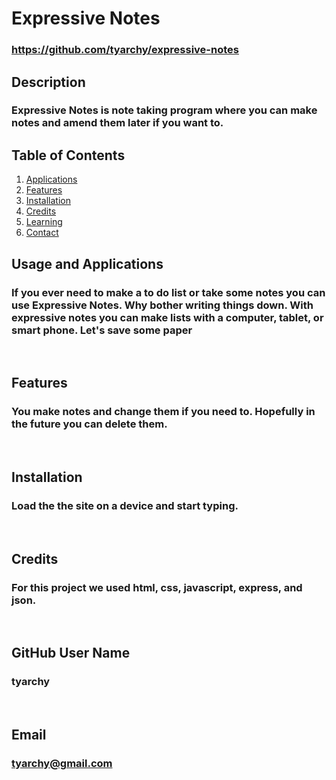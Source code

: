 # Expressive Notes

### https://github.com/tyarchy/expressive-notes

## Description
### Expressive Notes is note taking program where you can make notes and amend them later if you want to.
  
## Table of Contents
1. [Applications](#Features)
2. [Features](#Features)
3. [Installation](#installation)
4. [Credits](#credits)
5. [Learning](#learning)
6. [Contact](#email)



## Usage and Applications
### If you ever need to make a to do list or take some notes you can use Expressive Notes. Why bother writing things down.  With expressive notes you can make lists with a computer, tablet, or smart phone.  Let's save some paper

<p>&nbsp;</p>  

## Features
### You make notes and change them if you need to.  Hopefully in the future you can delete them.  

<p>&nbsp;</p>

## Installation
### Load the the site on a device and start typing.

<p>&nbsp;</p>
  
## Credits
### For this project we used html, css, javascript, express, and json.

<p>&nbsp;</p>
  
## GitHub User Name
### tyarchy


<p>&nbsp;</p>
  
## Email
### tyarchy@gmail.com

  
